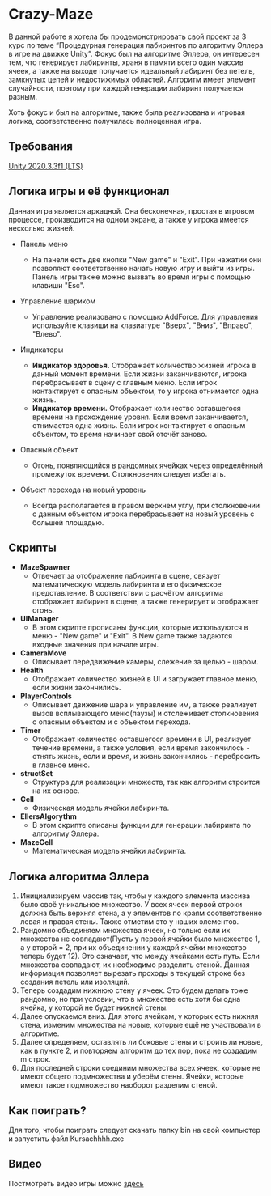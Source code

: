 # Crazy-Maze
В данной работе я хотела бы продемонстрировать свой проект за 3 курс по теме “Процедурная генерация лабиринтов по алгоритму Эллера в игре на движке Unity”. 
Фокус был на алгоритме Эллера, он интересен тем, что генерирует лабиринты, храня в памяти всего один массив ячеек, а также на выходе получается идеальный лабиринт без петель,
замкнутых цепей и недостижимых областей. Алгоритм имеет элемент случайности, поэтому при каждой генерации лабиринт получается разным.

Хоть фокус и был на алгоритме, также была реализована и игровая логика, соответственно получилась полноценная игра.

## Требования

[Unity 2020.3.3f1 (LTS)](https://unity3d.com/ru/unity/whats-new/2020.3.3)

## Логика игры и её функционал

Данная игра является аркадной. Она бесконечная, простая в игровом процессе, производится на одном экране, а также у игрока имеется несколько жизней.

* Панель меню
  * На панели есть две кнопки "New game" и "Exit". При нажатии они позволяют соответственно начать новую игру и выйти из игры. Панель игры также можно вызвать во время игры с помощью клавиши "Esc".

* Управление шариком
  * Управление реализовано с помощью AddForce. Для управления используйте клавиши на клавиатуре "Вверх", "Вниз", "Вправо", "Влево".

* Индикаторы
  * **Индикатор здоровья.** Отображает количество жизней игрока в данный момент времени. Если жизни заканчиваются, игрока перебрасывает в сцену с главным меню. Если игрок контактирует с опасным объектом, то у игрока отнимается одна жизнь.
  * **Индикатор времени.** Отображает количество оставшегося времени на прохождение уровня. Если время заканчивается, отнимается одна жизнь. Если игрок контактирует с опасным объектом, то время начинает свой отсчёт заново.

* Опасный объект
  * Огонь, появляющийся в рандомных ячейках через определённый промежуток времени. Столкновения следует избегать.

* Объект перехода на новый уровень
  * Всегда располагается в правом верхнем углу, при столкновении с данным объектом игрока перебрасывает на новый уровень с большей площадью.
  
## Скрипты

* **MazeSpawner**
  * Отвечает за отображение лабиринта в сцене, связует математическую модель лабиринта и его физическое представление. В соответствии с расчётом алгоритма отображает лабиринт в сцене, а также генерирует и отображает огонь.
* **UIManager**
  * В этом скрипте прописаны функции, которые используются в меню - "New game" и "Exit". В New game также задаются входные значения при начале игры.
* **CameraMove**
  * Описывает передвижение камеры, слежение за целью - шаром.
* **Health**
  * Отображает количество жизней в UI и загружает главное меню, если жизни закончились.
* **PlayerControls**
  * Описывает движение шара и управление им, а также реализует вызов всплывающего меню(паузы) и отслеживает столкновения с опасным объектом и с объектом перехода.
* **Timer**
  * Отображает количество оставшегося времени в UI, реализует течение времени, а также условия, если время закончилось - отнять жизнь, если и время, и жизнь закончились - перебросить в главное меню.
* **structSet**
  * Структура для реализации множеств, так как алгоритм строится на их основе.
* **Cell**
  * Физическая модель ячейки лабиринта.
* **EllersAlgorythm**
  * В этом скрипте описаны функции для генерации лабиринта по алгоритму Эллера.
* **MazeCell**
  * Математическая модель ячейки лабиринта.

## Логика алгоритма Эллера
 1.	Инициализируем массив так, чтобы у каждого элемента массива было своё уникальное множество. У всех ячеек первой строки должна быть верхняя стена, а у элементов по краям соответственно левая и правая стены. Также отметим это у наших элементов.
 2.	Рандомно объединяем множества ячеек, но только если их множества не совпадают(Пусть у первой ячейки было множество 1, а у второй = 2, при их объединении у каждой ячейки множество теперь будет 12). Это означает, что между ячейками есть путь. Если множества совпадают, их необходимо разделить стеной. Данная информация позволяет вырезать проходы в текущей строке без создания петель или изоляций.
3.	Теперь создадим нижнюю стену у ячеек. Это будем делать тоже рандомно, но при условии, что в множестве есть хотя бы одна ячейка, у которой не будет нижней стены. 
4.	Далее опускаемся вниз. Для этого ячейкам, у которых есть нижняя стена, изменим множества на новые, которые ещё не участвовали в алгоритме.
5.	Далее определяем, оставлять ли боковые стены и строить ли новые, как в пункте 2, и повторяем алгоритм до тех пор, пока не создадим m строк.
6.	Для последней строки соединим множества всех ячеек, которые не имеют общего подмножества и уберём стены. Ячейки, которые имеют такое подмножество наоборот разделим стеной.

## Как поиграть?
Для того, чтобы поиграть следует скачать папку bin на свой компьютер и запустить файл Kursachhhh.exe

## Видео
Постмотреть видео игры можно [здесь](https://github.com/pikapikunova/Crazy-Maze/blob/main/Maze.mp4)
